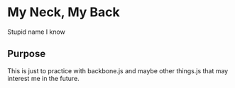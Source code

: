 # My Neck, My Back

Stupid name I know

## Purpose

This is just to practice with backbone.js and maybe other things.js that may interest me in the future.

